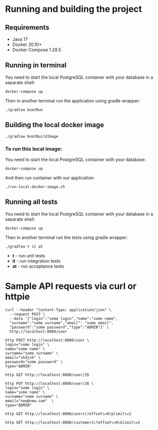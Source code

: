 # Running and building the project

## Requirements

- Java 17
- Docker 20.10+
- Docker Compose 1.28.5

## Running in terminal

You need to start the local PostgreSQL container with your database in a separate shell:

```shell
docker-compose up 
```

Then in another terminal run the application using gradle wrapper:

```shell
./gradlew bootRun
```

## Building the local docker image

```shell
./gradlew bootBuildImage
```

### To run this local image:

You need to start the local PostgreSQL container with your database:

```shell
docker-compose up 
```

And then run container with our application:

```shell
./run-local-docker-image.sh
```

## Running all tests

You need to start the local PostgreSQL container with your database in a separate shell:

```shell
docker-compose up 
```

Then in another terminal run the tests using gradle wrapper:

```shell
./gradlew t it at
```

- **t** - run unit tests
- **it** - run integration tests
- **at** - run acceptance tests

# Sample API requests via curl or httpie

```shell
curl --header "Content-Type: application/json" \
  --request POST \
  --data '{"login":"some login","name":"some name",
  "surname":"some surname","email": "some email",
  "password":"some password","type":"ADMIN"}' \
  http://localhost:8080/user
```

```shell
http POST http://localhost:8080/user \
login="some login" \
name="some name" \
surname="some surname" \
email="skdjsk" \
password="some password" \
type="ADMIN"
```

```shell
http GET http://localhost:8080/user/35
```

```shell
http PUT http://localhost:8080/user/26 \
login="some login" \
name="some name" \
surname="some surname" \
email="new@new.com"  \
type="ADMIN"
```

```shell
http GET http://localhost:8080/users\?offset\=0\&limit\=2
```

```shell
http GET http://localhost:8080/customers\?offset\=0\&limit\=2
```